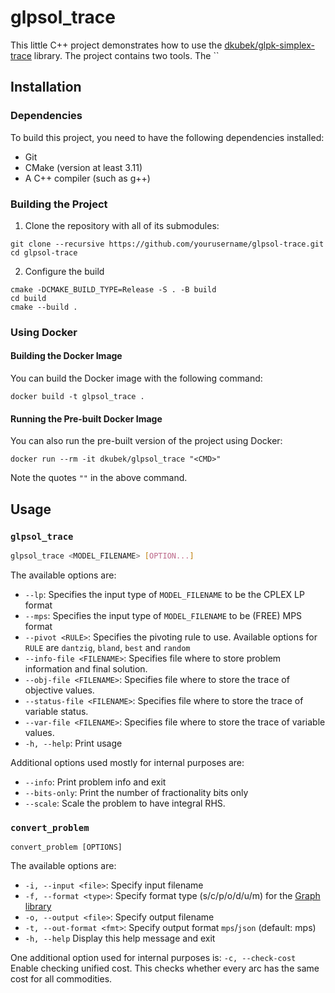 # glpsol_trace

This little C++ project demonstrates how to use the
[dkubek/glpk-simplex-trace][glpk-simplex-trace] library. The project contains two tools. The ``

[glpk-simplex-trace]: https://github.com/dkubek/glpk-simplex-trace

## Installation

### Dependencies

To build this project, you need to have the following dependencies installed:

- Git
- CMake (version at least 3.11)
- A C++ compiler (such as g++)

### Building the Project

1. Clone the repository with all of its submodules:
```
git clone --recursive https://github.com/yourusername/glpsol-trace.git
cd glpsol-trace
```

2. Configure the build
```
cmake -DCMAKE_BUILD_TYPE=Release -S . -B build
cd build
cmake --build .
```

### Using Docker

#### Building the Docker Image

You can build the Docker image with the following command:

```
docker build -t glpsol_trace .
```

#### Running the Pre-built Docker Image

You can also run the pre-built version of the project using Docker:
```
docker run --rm -it dkubek/glpsol_trace "<CMD>"
```
Note the quotes ``""`` in the above command.

## Usage

### ``glpsol_trace``
```sh
glpsol_trace <MODEL_FILENAME> [OPTION...] 
```

The available options are:
 - ``--lp``: Specifies the input type of ``MODEL_FILENAME`` to be the CPLEX LP format
 - ``--mps``: Specifies the input type of ``MODEL_FILENAME`` to be (FREE) MPS format
 - ``--pivot <RULE>``: Specifies the pivoting rule to use. Available options for ``RULE`` are ``dantzig``, ``bland``, ``best`` and ``random``
 - ``--info-file <FILENAME>``: Specifies file where to store problem information and final solution.
 - ``--obj-file <FILENAME>``: Specifies file where to store the trace of objective values.
 - ``--status-file <FILENAME>``: Specifies file where to store the trace of variable status.
 - ``--var-file <FILENAME>``: Specifies file where to store the trace of variable values.
 - ``-h, --help``: Print usage

Additional options used mostly for internal purposes are:
 - ``--info``: Print problem info and exit
 - ``--bits-only``: Print the number of fractionality bits only
 - ``--scale``: Scale the problem to have integral RHS.

### ``convert_problem``

```
convert_problem [OPTIONS]
```

The available options are:
 -  ``-i, --input <file>``:     Specify input filename
 -  ``-f, --format <type>``:    Specify format type (s/c/p/o/d/u/m) for the [Graph library][graph]
 -  ``-o, --output <file>``:    Specify output filename
 -  ``-t, --out-format <fmt>``: Specify output format ``mps``/``json`` (default: mps)
 - ``-h, --help``             Display this help message and exit

One additional option used for internal purposes is:
  ``-c, --check-cost``       Enable checking unified cost. This checks whether every arc has the same cost for all commodities.

[graph]: http://groups.di.unipi.it/optimize/Software/Graph.html
